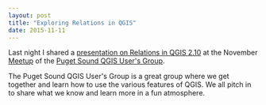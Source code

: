 ```yaml
---
layout: post
title: "Exploring Relations in QGIS"
date: 2015-11-11
---
```


Last night I shared a [presentation on Relations in QGIS 2.10](http://www.lazym8.com/datawrangler/qgis_relations) at the November [Meetup](http://www.meetup.com/Puget-Sound-QGIS-Users-Group/) of the [Puget Sound QGIS User's Group](http://psqgis.org).

The Puget Sound QGIS User's Group is a great group where we get together and learn how to use the various features of QGIS. We all pitch in to share what we know and learn more in a fun atmosphere.